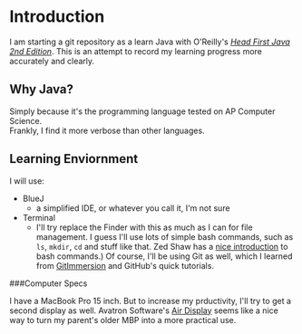 Introduction
============
I am starting a git repository as a learn Java with O'Reilly's _[Head First Java 2nd Edition](http://www.someamazonlink.com)_. This is an attempt to record my learning progress more accurately and clearly.

Why Java?
---------
Simply because it's the programming language tested on AP Computer Science.  
Frankly, I find it more verbose than other languages.

Learning Enviornment
--------------------

I will use:  

* BlueJ
	* a simplified IDE, or whatever you call it, I'm not sure
* Terminal
	* I'll try replace the Finder with this as much as I can for file management.
	I guess I'll use lots of simple bash commands, such as `ls`, `mkdir`, `cd` and stuff like that. Zed Shaw has a [nice introduction](http://www.learncodethehardway.org/) to bash commands.) Of course, I'll be using Git as well, which I learned from [GitImmersion](http://www.gitimmersion.com/) and GitHub's quick tutorials.

###Computer Specs

I have a MacBook Pro 15 inch. But to increase my prductivity, I'll try to get a second display as well. Avatron Software's [Air Display](http://avatron.com/) seems like a nice way to turn my parent's older MBP into a more practical use.